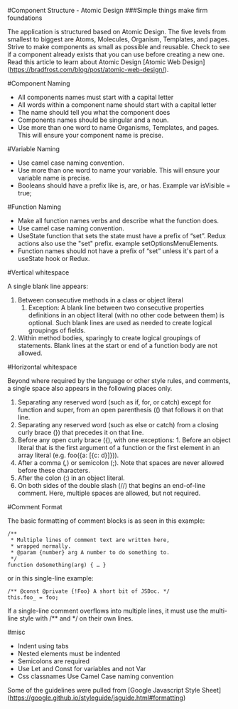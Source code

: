 #Component Structure - Atomic Design
###Simple things make firm foundations

The application is structured based on Atomic Design. The five levels from smallest to biggest are Atoms, Molecules, Organism, Templates, and pages. Strive to make components as small as possible and reusable. Check to see if a component already exists that you can use before creating a new one.
Read this article to learn about Atomic Design [Atomic Web Design] (https://bradfrost.com/blog/post/atomic-web-design/).


#Component Naming

- All components names must start with a capital letter
- All words within a component name should start with a capital letter
- The name should tell you what the component does
- Components names should be singular and a noun.
- Use more than one word to name Organisms, Templates, and pages. This will ensure your component name is precise. 


#Variable Naming

- Use camel case naming convention.
- Use more than one word to name your variable. This will ensure your variable name is precise.
- Booleans should have a prefix like is, are, or has. Example var isVisible = true;


#Function Naming

- Make all function names verbs and describe what the function does.
- Use camel case naming convention.
- UseState function that sets the state must have a prefix of “set”. Redux actions also use the "set" prefix. example setOptionsMenuElements.
- Function names should not have a prefix of “set” unless it's part of a useState hook or Redux.


#Vertical whitespace

A single blank line appears:

1. Between consecutive methods in a class or object literal
	1. Exception: A blank line between two consecutive properties definitions in an object literal (with no other code between them) is optional. Such blank lines are used as needed to create logical groupings of fields.
2. Within method bodies, sparingly to create logical groupings of statements. Blank lines at the start or end of a function body are not allowed.


#Horizontal whitespace

Beyond where required by the language or other style rules, and comments, a single space also appears in the following places only.

1. Separating any reserved word (such as if, for, or catch) except for function and super, from an open parenthesis (() that follows it on that line.
2. Separating any reserved word (such as else or catch) from a closing curly brace (}) that precedes it on that line.
3. Before any open curly brace ({), with one exceptions:
		1. Before an object literal that is the first argument of a function or the first element in an array literal (e.g. foo({a: [{c: d}]})).
4. After a comma (,) or semicolon (;). Note that spaces are never allowed before these characters.
5. After the colon (:) in an object literal.
6. On both sides of the double slash (//) that begins an end-of-line comment. Here, multiple spaces are allowed, but not required.


#Comment Format

The basic formatting of comment blocks is as seen in this example:
```
/**
 * Multiple lines of comment text are written here,
 * wrapped normally.
 * @param {number} arg A number to do something to.
 */
function doSomething(arg) { … }
```
or in this single-line example:
```
/** @const @private {!Foo} A short bit of JSDoc. */
this.foo_ = foo;
```
If a single-line comment overflows into multiple lines, it must use the multi-line style with /** and */ on their own lines.


#misc

- Indent using tabs
- Nested elements must be indented
- Semicolons are required
- Use Let and Const for variables and not Var
- Css classnames Use Camel Case naming convention



Some of the guidelines were pulled from
 [Google Javascript Style Sheet] (https://google.github.io/styleguide/jsguide.html#formatting) 